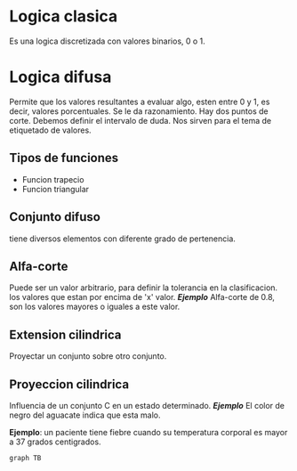 # Logica clasica
Es una logica discretizada con valores binarios, 0 o 1.
 
# Logica difusa
Permite que los valores resultantes a evaluar algo, esten entre 0 y 1, es decir, valores porcentuales. Se le da razonamiento. Hay dos puntos de corte. Debemos definir el intervalo de duda.
Nos sirven para el tema de etiquetado de valores.
## Tipos de funciones
- Funcion trapecio
- Funcion triangular
## Conjunto difuso
tiene diversos elementos con diferente grado de pertenencia.
## Alfa-corte
Puede ser un valor arbitrario, para definir la tolerancia en la clasificacion.
los valores que estan por encima de 'x' valor.
***Ejemplo*** Alfa-corte de 0.8, son los valores mayores o iguales a este valor.
## Extension cilindrica
Proyectar un conjunto sobre otro conjunto.
## Proyeccion cilindrica
Influencia de un conjunto C en un estado determinado.
***Ejemplo*** El color de negro del aguacate indica que esta malo.

**Ejemplo**: un paciente tiene fiebre cuando su temperatura corporal es mayor a 37 grados centigrados.






```mermaid
graph TB

```
